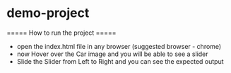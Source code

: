 # demo-project

===== How to run the project ===== 
- open the index.html file in any browser (suggested browser - chrome)
- now Hover over the Car image and you will be able to see a slider
- Slide the Slider from Left to Right and you can see the expected output
